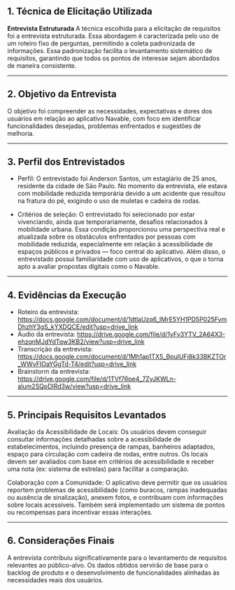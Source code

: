 ## 1. Técnica de Elicitação Utilizada

**Entrevista Estruturada**
A técnica escolhida para a elicitação de requisitos foi a entrevista estruturada. Essa abordagem é caracterizada pelo uso de um roteiro fixo de perguntas, permitindo a coleta padronizada de informações. Essa padronização facilita o levantamento sistemático de requisitos, garantindo que todos os pontos de interesse sejam abordados de maneira consistente.

---

## 2. Objetivo da Entrevista

O objetivo foi compreender as necessidades, expectativas e dores dos usuários em relação ao aplicativo Navable, com foco em identificar funcionalidades desejadas, problemas enfrentados e sugestões de melhoria.

---

## 3. Perfil dos Entrevistados

- Perfil: O entrevistado foi Anderson Santos, um estagiário de 25 anos, residente da cidade de São Paulo.  No momento da entrevista, ele estava com mobilidade reduzida temporária devido a um acidente que resultou na fratura do pé, exigindo o uso de muletas e cadeira de rodas.

- Critérios de seleção: O entrevistado foi selecionado por estar vivenciando, ainda que temporariamente, desafios relacionados à mobilidade urbana. Essa condição proporcionou uma perspectiva real e atualizada sobre os obstáculos enfrentados por pessoas com mobilidade reduzida, especialmente em relação à acessibilidade de espaços públicos e privados — foco central do aplicativo. Além disso, o entrevistado possui familiaridade com uso de aplicativos, o que o torna apto a avaliar propostas digitais como o Navable.

---

## 4. Evidências da Execução

- Roteiro da entrevista: https://docs.google.com/document/d/1dtlaUzq6_IMrE5YH1PD5P025FymDhzhY3gS_kYXDQCE/edit?usp=drive_link
- Áudio da entrevista: https://drive.google.com/file/d/1yFv3YTV_2A64X3-ehzqnMJdYdTqw3KB2/view?usp=drive_link
- Transcrição da entrevista: https://docs.google.com/document/d/1Mh1ap1TX5_BpulUFj8k33BKZTOr_WWvFIOaYGgTd-T4/edit?usp=drive_link
- Brainstorm da entrevista: https://drive.google.com/file/d/1TVf76pe4_7ZyJKWLn-alum2SQpDlRd3w/view?usp=drive_link
---

## 5. Principais Requisitos Levantados

Avaliação da Acessibilidade de Locais:
Os usuários devem conseguir consultar informações detalhadas sobre a acessibilidade de estabelecimentos, incluindo presença de rampas, banheiros adaptados, espaço para circulação com cadeira de rodas, entre outros. Os locais devem ser avaliados com base em critérios de acessibilidade e receber uma nota (ex: sistema de estrelas) para facilitar a comparação.

Colaboração com a Comunidade:
O aplicativo deve permitir que os usuários reportem problemas de acessibilidade (como buracos, rampas inadequadas ou ausência de sinalização), anexem fotos, e contribuam com informações sobre locais acessíveis. Também será implementado um sistema de pontos ou recompensas para incentivar essas interações.

---

## 6. Considerações Finais

A entrevista contribuiu significativamente para o levantamento de requisitos relevantes ao público-alvo. Os dados obtidos servirão de base para o backlog de produto e o desenvolvimento de funcionalidades alinhadas às necessidades reais dos usuários.

